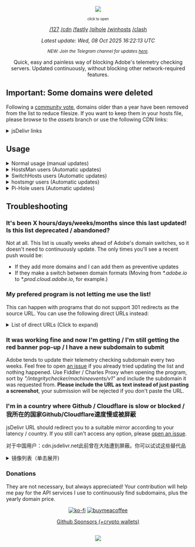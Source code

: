 <div align="center">
  <a href=https://a.dove.isdumb.one><img src="https://cdn.jsdelivr.net/gh/ignaciocastro/a-dove-is-dumb@assets/header.jpg"></a>
  
  <sub><sup>click to open</sup></sub>


[/127](https://a.dove.isdumb.one/127 "Alternative using 127.0.0.1 instead of 0.0.0.0") [/cdn](https://a.dove.isdumb.one/cdn "Served from jsDelivr") [/fastly](https://a.dove.isdumb.one/fastly "Served from jsDelivr's Fastly mirror (对中国用户有用)") [/pihole](https://a.dove.isdumb.one/pihole "Optimized for Pi-hole users (No IP before domain)") [/winhosts](https://a.dove.isdumb.one/winhosts "Follows Microsoft Windows' default hosts file format") [/clash](https://a.dove.isdumb.one/clash "Formatted for Clash-based programs")

_Latest update: Wed, 08 Oct 2025 16:22:13 UTC_

<sub>_NEW: Join the Telegram channel for updates [here](https://a.dove.isdumb.one/telegram)._</sub>


Quick, easy and painless way of blocking Adobe's telemetry checking servers. Updated continuously, without blocking other network-required features.</div>

## Important: Some domains were deleted
Following a [community vote](https://t.me/adobeisdumb/1097), domains older than a year have been removed from the list to reduce filesize. If you want to keep them in your hosts file, please browse to the _assets_ branch or use the following CDN links:
<details>
<summary>jsDelivr links</summary>
  
  - [list.txt](https://cdn.jsdelivr.net/gh/ignaciocastro/a-dove-is-dumb@assets/list.txt)
  - [127.txt](https://cdn.jsdelivr.net/gh/ignaciocastro/a-dove-is-dumb@assets/127.txt)
  - [pihole.txt](https://cdn.jsdelivr.net/gh/ignaciocastro/a-dove-is-dumb@assets/pihole.txt)
  - [clash.yaml](https://cdn.jsdelivr.net/gh/ignaciocastro/a-dove-is-dumb@assets/clash.yaml)
  - [winhosts.txt](https://cdn.jsdelivr.net/gh/ignaciocastro/a-dove-is-dumb@assets/winhosts.txt)
</details>

## Usage

<details>
<summary>Normal usage (manual updates)</summary>

- Copy the contents from the list to your hosts file, located in C:/Windows/System32/drivers/etc/hosts.
- If your hosts file is the default one, you can use the Windows formatted list and copy and paste everything instead
</details>

<details>
    <summary>HostsMan users (Automatic updates)</summary>

- HostsMan users can't use CDN / Pi-hole URLs because of the program's request headers requirements.

1. Open HostsMan as Administrator
2. Click on Hosts > Manage Update Sources -> Add source
3. Fill with the following information
    - Name: Adobe is dumb
    - File name or URL: https://a.dove.isdumb.one or https://a.dove.isdumb.one/127
    - Name of hosts file: Leave blank
    - Import Comments: Enabled
    - Import Possible Hijacks: Use global settings
4. Click on OK > Close > Configure Updater
5. Check "Automatically check and download new hosts file updates", Apply > Ok
6. Click on "Check for Updates"
</details>

<details>
    <summary>SwitchHosts users (Automatic updates)</summary>

1. Open SwitchHosts as administrator
2. Click on + > Select Hosts type as "Remote"
3. Fill with the following information
    - Hosts title: Adobe is dumb
    - File name or URL: Any URL available at the beggining (CDNs included)
    - Auto refresh: 24 hours if using normal URLs, 1 hour if using CDNs
4. Click on OK > Right click on the name > Refresh
5. Click on the toggle to enable it
</details>

<details>
    <summary>hostsmgr users (Automatic updates)</summary>

1. Add your prefered URL to hosts_sources.dat
2. Run hostsmgr to update
</details>

<details>
    <summary>Pi-Hole users (Automatic updates)</summary>

1. Open the Pi-hole dashboard > Adlists
2. Fill with the following information
    - Address: https://a.dove.isdumb.one/pihole
    - Comment: Adobe is dumb
3. Click "Add", then run `pihole -g` or update gravity online.
</details>

## Troubleshooting
### It's been X hours/days/weeks/months since this last updated! Is this list deprecated / abandoned?
Not at all. This list is usually weeks ahead of Adobe's domain switches, so it doesn't need to continuously update. The only times you'll see a recent push would be:
- If they add more domains and I can add them as preventive updates
- If they make a switch between domain formats (Moving from _*.adobe.io_ to _*.prod.cloud.adobe.io_, for example.)

### My prefered program is not letting me use the list!
This can happen with programs that do not support 301 redirects as the source URL. You can use the following direct URLs instead:

<details>
    <summary>List of direct URLs (Click to expand)</summary>

- Default: https://a.dove.isdumb.one/list.txt
- Alternative (127.0.0.1): https://a.dove.isdumb.one/127.txt
- CDN: https://cdn.jsdelivr.net/gh/ignaciocastro/a-dove-is-dumb@latest/list.txt
- Fastly: https://fastly.jsdelivr.net/gh/ignaciocastro/a-dove-is-dumb@latest/list.txt
- Pihole: https://a.dove.isdumb.one/pihole.txt
- Microsoft Windows hosts: https://a.dove.isdumb.one/winhosts.txt
</details>

### It was working fine and now I'm getting / I'm still getting the red banner pop-up / I have a new subdomain to submit
Adobe tends to update their telemetry checking subdomain every two weeks. Feel free to open [an issue](https://github.com/ignaciocastro/a-dove-is-dumb/issues) if you already tried updating the list and nothing happened. Use Fiddler / Charles Proxy when opening the program, sort by _"/integritychecker/machineevents/v1"_ and include the subdomain it was requested from. **Please include the URL as text instead of just pasting a screenshot**, your submission will be rejected if you don't paste the URL.

### I'm in a country where Github / Cloudflare is slow or blocked / 我所在的国家Github/Cloudflare速度慢或被屏蔽
jsDelivr URL should redirect you to a suitable mirror according to your latency / country. If you still can't access any option, please [open an issue](https://gitlab.com/ignaciocastro/a-dove-is-dumb/-/issues).

对于中国用户：cdn.jsdelivr.net此前曾在大陆遭到屏蔽。你可以试试这些替代品
<details>
    <summary>镜像列表（单击展开)</summary>
    
- Fastly镜像: [违约](https://fastly.jsdelivr.net/gh/ignaciocastro/a-dove-is-dumb@latest/list.txt) | [备选方案（127.0.0.1)](https://fastly.jsdelivr.net/gh/ignaciocastro/a-dove-is-dumb@latest/127.txt) | [Pi-hole](https://fastly.jsdelivr.net/gh/ignaciocastro/a-dove-is-dumb@latest/pihole.txt) | [Microsoft Windows hosts](https://fastly.jsdelivr.net/gh/ignaciocastro/a-dove-is-dumb@latest/winhosts.txt)
- Gcore镜像: [违约](https://gcore.jsdelivr.net/gh/ignaciocastro/a-dove-is-dumb@latest/list.txt) | [备选方案（127.0.0.1)](https://gcore.jsdelivr.net/gh/ignaciocastro/a-dove-is-dumb@latest/127.txt) | [Pi-hole](https://gcore.jsdelivr.net/gh/ignaciocastro/a-dove-is-dumb@latest/pihole.txt) | [Microsoft Windows hosts](https://gcore.jsdelivr.net/gh/ignaciocastro/a-dove-is-dumb@latest/winhosts.txt)
- Quantil镜像: [违约](https://quantil.jsdelivr.net/gh/ignaciocastro/a-dove-is-dumb@latest/list.txt) | [备选方案（127.0.0.1)](https://quantil.jsdelivr.net/gh/ignaciocastro/a-dove-is-dumb@latest/127.txt) | [Pi-hole](https://quantil.jsdelivr.net/gh/ignaciocastro/a-dove-is-dumb@latest/pihole.txt) | [Microsoft Windows hosts](https://quantil.jsdelivr.net/gh/ignaciocastro/a-dove-is-dumb@latest/winhosts.txt)
- Ghproxy: [违约](https://gh-proxy.com/https://raw.githubusercontent.com/ignaciocastro/a-dove-is-dumb/main/list.txt) | [备选方案（127.0.0.1)](https://gh-proxy.com/https://raw.githubusercontent.com/ignaciocastro/a-dove-is-dumb/main/127.txt) | [Pi-hole](https://gh-proxy.com/https://raw.githubusercontent.com/ignaciocastro/a-dove-is-dumb/main/pihole.txt) | [Microsoft Windows hosts](https://gh-proxy.com/https://raw.githubusercontent.com/ignaciocastro/a-dove-is-dumb/main/winhosts.txt)
</details>


### Donations
They are not necessary, but always appreciated! Your contribution will help me pay for the API services I use to continuously find subdomains, plus the yearly domain price.

<div align="center">

[![ko-fi](https://ko-fi.com/img/githubbutton_sm.svg)](https://ko-fi.com/F2F2PQN55)
[![buymeacoffee](https://www.buymeacoffee.com/assets/img/custom_images/yellow_img.png)](https://buymeacoffee.com/ignaciocastro)

[Github Sponsors (+crypto wallets)](https://github.com/sponsors/ignaciocastro)

</center>

##
 <div align="center"><img src="https://cdn.jsdelivr.net/gh/ignaciocastro/a-dove-is-dumb@assets/a-dove.png"></div>
